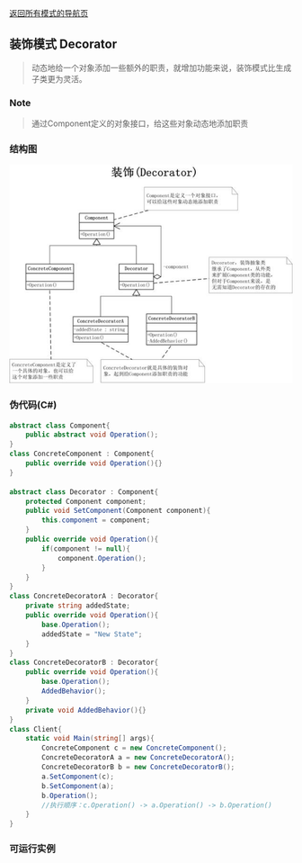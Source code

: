 
[返回所有模式的导航页](/design_pattern/)

## 装饰模式 Decorator
>动态地给一个对象添加一些额外的职责，就增加功能来说，装饰模式比生成子类更为灵活。

### Note
>通过Component定义的对象接口，给这些对象动态地添加职责

### 结构图
![strategy](/design_pattern/_img/decorator_vsd.jpg)

### 伪代码(C#)
```c#
abstract class Component{
    public abstract void Operation();
}
class ConcreteComponent : Component{
    public override void Operation(){}
}

abstract class Decorator : Component{
    protected Component component;
    public void SetComponent(Component component){
        this.component = component;
    }
    public override void Operation(){
        if(component != null){
            component.Operation();
        }
    }
}
class ConcreteDecoratorA : Decorator{
    private string addedState;
    public override void Operation(){
        base.Operation();
        addedState = "New State";
    }
}
class ConcreteDecoratorB : Decorator{
    public override void Operation(){
        base.Operation();
        AddedBehavior();
    }
    private void AddedBehavior(){}
}
class Client{
    static void Main(string[] args){
        ConcreteComponent c = new ConcreteComponent();
        ConcreteDecoratorA a = new ConcreteDecoratorA();
        ConcreteDecoratorB b = new ConcreteDecoratorB();
        a.SetComponent(c);
        b.SetComponent(a);
        b.Operation();
        //执行顺序：c.Operation() -> a.Operation() -> b.Operation()
    }
}
```

### 可运行实例

